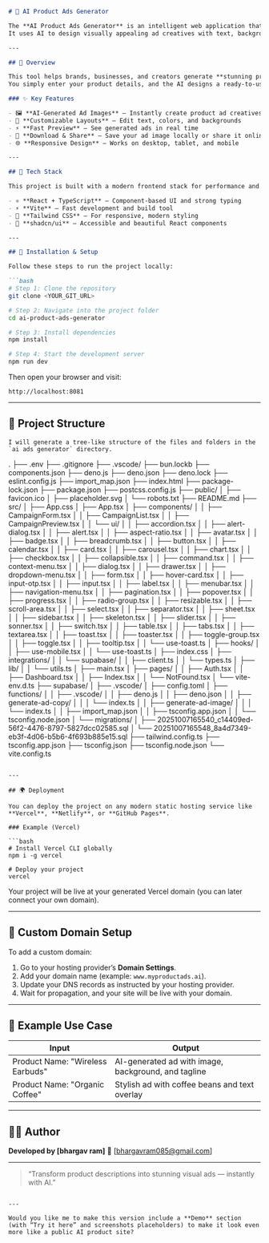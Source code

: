 
````markdown
# 🧠 AI Product Ads Generator

The **AI Product Ads Generator** is an intelligent web application that automatically creates high-quality, creative product advertisement images.  
It uses AI to design visually appealing ad creatives with text, background, and layout suggestions — all generated instantly.

---

## 🚀 Overview

This tool helps brands, businesses, and creators generate **stunning product ad images** without hiring a designer.  
You simply enter your product details, and the AI designs a ready-to-use ad image in seconds.

### ✨ Key Features

- 🖼️ **AI-Generated Ad Images** — Instantly create product ad creatives using AI  
- 🎨 **Customizable Layouts** — Edit text, colors, and backgrounds  
- ⚡ **Fast Preview** — See generated ads in real time  
- 💾 **Download & Share** — Save your ad image locally or share it online  
- 🌐 **Responsive Design** — Works on desktop, tablet, and mobile  

---

## 🧠 Tech Stack

This project is built with a modern frontend stack for performance and scalability:

- ⚛️ **React + TypeScript** — Component-based UI and strong typing  
- ⚡ **Vite** — Fast development and build tool  
- 🎨 **Tailwind CSS** — For responsive, modern styling  
- 🧩 **shadcn/ui** — Accessible and beautiful React components  

---

## 🧰 Installation & Setup

Follow these steps to run the project locally:

```bash
# Step 1: Clone the repository
git clone <YOUR_GIT_URL>

# Step 2: Navigate into the project folder
cd ai-product-ads-generator

# Step 3: Install dependencies
npm install

# Step 4: Start the development server
npm run dev
````

Then open your browser and visit:

```
http://localhost:8081
```

---

## 📂 Project Structure

```
I will generate a tree-like structure of the files and folders in the `ai ads generator` directory.

```
.
├── .env
├── .gitignore
├── .vscode/
├── bun.lockb
├── components.json
├── deno.js
├── deno.json
├── deno.lock
├── eslint.config.js
├── import_map.json
├── index.html
├── package-lock.json
├── package.json
├── postcss.config.js
├── public/
│   ├── favicon.ico
│   ├── placeholder.svg
│   └── robots.txt
├── README.md
├── src/
│   ├── App.css
│   ├── App.tsx
│   ├── components/
│   │   ├── CampaignForm.tsx
│   │   ├── CampaignList.tsx
│   │   ├── CampaignPreview.tsx
│   │   └── ui/
│   │       ├── accordion.tsx
│   │       ├── alert-dialog.tsx
│   │       ├── alert.tsx
│   │       ├── aspect-ratio.tsx
│   │       ├── avatar.tsx
│   │       ├── badge.tsx
│   │       ├── breadcrumb.tsx
│   │       ├── button.tsx
│   │       ├── calendar.tsx
│   │       ├── card.tsx
│   │       ├── carousel.tsx
│   │       ├── chart.tsx
│   │       ├── checkbox.tsx
│   │       ├── collapsible.tsx
│   │       ├── command.tsx
│   │       ├── context-menu.tsx
│   │       ├── dialog.tsx
│   │       ├── drawer.tsx
│   │       ├── dropdown-menu.tsx
│   │       ├── form.tsx
│   │       ├── hover-card.tsx
│   │       ├── input-otp.tsx
│   │       ├── input.tsx
│   │       ├── label.tsx
│   │       ├── menubar.tsx
│   │       ├── navigation-menu.tsx
│   │       ├── pagination.tsx
│   │       ├── popover.tsx
│   │       ├── progress.tsx
│   │       ├── radio-group.tsx
│   │       ├── resizable.tsx
│   │       ├── scroll-area.tsx
│   │       ├── select.tsx
│   │       ├── separator.tsx
│   │       ├── sheet.tsx
│   │       ├── sidebar.tsx
│   │       ├── skeleton.tsx
│   │       ├── slider.tsx
│   │       ├── sonner.tsx
│   │       ├── switch.tsx
│   │       ├── table.tsx
│   │       ├── tabs.tsx
│   │       ├── textarea.tsx
│   │       ├── toast.tsx
│   │       ├── toaster.tsx
│   │       ├── toggle-group.tsx
│   │       ├── toggle.tsx
│   │       ├── tooltip.tsx
│   │       └── use-toast.ts
│   ├── hooks/
│   │   ├── use-mobile.tsx
│   │   └── use-toast.ts
│   ├── index.css
│   ├── integrations/
│   │   └── supabase/
│   │       ├── client.ts
│   │       └── types.ts
│   ├── lib/
│   │   └── utils.ts
│   ├── main.tsx
│   ├── pages/
│   │   ├── Auth.tsx
│   │   ├── Dashboard.tsx
│   │   ├── Index.tsx
│   │   └── NotFound.tsx
│   └── vite-env.d.ts
├── supabase/
│   ├── .vscode/
│   ├── config.toml
│   ├── functions/
│   │   ├── .vscode/
│   │   ├── deno.js
│   │   ├── deno.json
│   │   ├── generate-ad-copy/
│   │   │   └── index.ts
│   │   ├── generate-ad-image/
│   │   │   └── index.ts
│   │   ├── import_map.json
│   │   ├── tsconfig.app.json
│   │   └── tsconfig.node.json
│   └── migrations/
│       ├── 20251007165540_c14409ed-56f2-4476-8797-5827dcc02585.sql
│       └── 20251007165548_8a4d7349-eb3f-4d06-b5b6-4f693b885e15.sql
├── tailwind.config.ts
├── tsconfig.app.json
├── tsconfig.json
├── tsconfig.node.json
└── vite.config.ts
```

---

## 🌍 Deployment

You can deploy the project on any modern static hosting service like **Vercel**, **Netlify**, or **GitHub Pages**.

### Example (Vercel)

```bash
# Install Vercel CLI globally
npm i -g vercel

# Deploy your project
vercel
```

Your project will be live at your generated Vercel domain (you can later connect your own domain).

---

## 🔗 Custom Domain Setup

To add a custom domain:

1. Go to your hosting provider’s **Domain Settings**.
2. Add your domain name (example: `www.myproductads.ai`).
3. Update your DNS records as instructed by your hosting provider.
4. Wait for propagation, and your site will be live with your domain.

---

## 📸 Example Use Case

| Input                            | Output                                              |
| -------------------------------- | --------------------------------------------------- |
| Product Name: "Wireless Earbuds" | AI-generated ad with image, background, and tagline |
| Product Name: "Organic Coffee"   | Stylish ad with coffee beans and text overlay       |

---

## 🧑‍💻 Author

**Developed by [bhargav ram]**
📧 [[bhargavram085@gmail.com]()]


---

> “Transform product descriptions into stunning visual ads — instantly with AI.”

```

---

Would you like me to make this version include a **Demo** section (with “Try it here” and screenshots placeholders) to make it look even more like a public AI product site?
```
